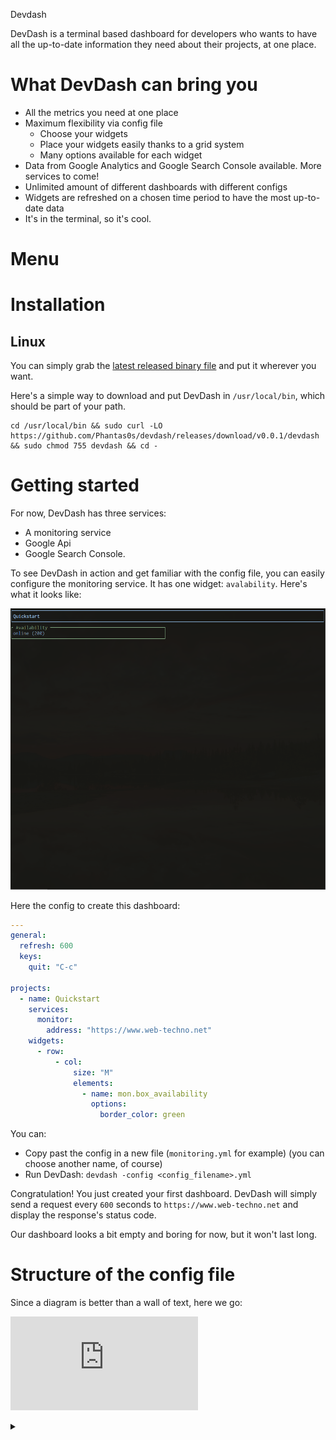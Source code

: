Devdash

DevDash is a terminal based dashboard for developers who wants to have all the up-to-date information they need about their projects, at one place.

# What DevDash can bring you

* All the metrics you need at one place
* Maximum flexibility via config file
  * Choose your widgets
  * Place your widgets easily thanks to a grid system
  * Many options available for each widget
* Data from Google Analytics and Google Search Console available. More services to come!
* Unlimited amount of different dashboards with different configs
* Widgets are refreshed on a chosen time period to have the most up-to-date data
* It's in the terminal, so it's cool.

# Menu

# Installation

## Linux

You can simply grab the [latest released binary file]() and put it wherever you want.

Here's a simple way to download and put DevDash in `/usr/local/bin`, which should be part of your path.

```shell
cd /usr/local/bin && sudo curl -LO https://github.com/Phantas0s/devdash/releases/download/v0.0.1/devdash && sudo chmod 755 devdash && cd -
```

# Getting started

For now, DevDash has three services: 

* A monitoring service
* Google Api
* Google Search Console.

To see DevDash in action and get familiar with the config file, you can easily configure the monitoring service. 
It has one widget: `avalability`. Here's what it looks like:

![img](example/img/monitor.png)

Here the config to create this dashboard:

```yml
---
general:
  refresh: 600
  keys:
    quit: "C-c"

projects:
  - name: Quickstart
    services:
      monitor:
        address: "https://www.web-techno.net"
    widgets:
      - row:
          - col:
              size: "M"
              elements:
                - name: mon.box_availability
                  options:
                    border_color: green
```

You can: 
* Copy past the config in a new file (`monitoring.yml` for example) (you can choose another name, of course)
* Run DevDash: `devdash -config <config_filename>.yml`

Congratulation! You just created your first dashboard. DevDash will simply send a request every `600` seconds to `https://www.web-techno.net` and display the response's status code.

Our dashboard looks a bit empty and boring for now, but it won't last long.

# Structure of the config file

Since a diagram is better than a wall of text, here we go:

![Alt text](https://g.gravizo.com/source/custom_mark13?https%3A%2F%2Fraw.githubusercontent.com%2Phantas0s%2Fdevdash%2Fmaster%2FREADME-PREPAR.md)
<details> 
<summary></summary>
custom_mark13
@startuml;

general : Global configuration of your dashboard;
projects : List of your project;
services: Configurations of every services you want to use;
widgets: List of widgets you want to display;
row: Create a row which contains columns;
col: Create a column which contains widgets;
size: Size of the column (T-shirt sizes or number 0-12);
elements: Your actual widgets and their configuration;


general-->projects;
projects-->services;
projects--->widgets;
widgets-->row;
row-->col;
col-->size;
col--->elements;

@enduml;

# Widget displays

There are three way to display your widgets:

* box 
* bar (bar diagram)
* table

The widget's type and the service you need are directly in the name of the widget itself. For example, the widget `mon.box_availability` will display a box widget and you need the `monitor` service correctly configured (with every required fields) for it to work.

# Services available

## Google Services

You can pull data from your Google Analytics and Google Search Console accounts directly to DevDash.
In order to do so, you need to authorize DevDash to pull the data from there.

I wrote tutorials how to do exactly that:

* [Google Analytics]()
* [Google Search Console]()

### Google Analytics

#### Service configuration

```yml
    services:
      google_analytics:
        keyfile: goanalytics-abc123.json
        view_id: 456789123
```

#### Widgets available

| Name                       | Description                                                                       |
| -------------------------- | --------------------------------------------------------------------------------- |
| ga.box_real_time           | Number of users on the website now                                                |
| ga.box_total               | Total of any metric on a given time period                                        |
| ga.bar_sessions            | Count of sessions overtime                                                        |
| ga.bar_bounces             | Count of bounce sessions overtime                                                 |
| ga.bar_users               | Count of users overtime                                                           |
| ga.bar_returning           | Count of returning users overtime                                                 |
| ga.bar_new_returning       | Count of new and returning users overtime                                         |
| ga.bar_pages               | Count of sessions (or any other metric like users) on specific page(s) overtime   |
| ga.bar                     | Count of theoretically any metrics from Google Analytics overtime                 |
| ga.table_pages             | Display choosed data about pages on a given time period                           |
| ga.table_traffic_sources   | Display Data about traffic sources on a given time period                         |
| ga.table                   | Display theoretically any metrics from Google Analytics on a given time period    |

#### Options available

##### Bar widgets

###### Data Options

| Name             | Description                                                                     | Required       | Default value     | Examples                             | Not used by   |
|------------------|---------------------------------------------------------------------------------|----------------|-------------------|--------------------------------------|---------------|
| start_date       | Start date of time period                                                       | no             | `7_days_ago`      | `2018-01-01`, `2_weeks_ago`          |               |
| end_date         | End date of time period                                                         | no             | `today`           | `2018-01-31`, `2_weeks_ago`          |               |
| time_period      | Time period represented by a bar (days, months, years)                          | no             | `days`            | `days`, `months`, `years`            |               |
| metric           | Google analytics metric                                                         | no             | `sessions`        | `page_views`, `bounces`, `entrances` |               |
| dimensions       | Google analytics dimensions. Multiple value possible separated with a comma (,) | no             | no dimension      | `2018-01-31`, `2_weeks_ago`          |               |
| filters          | Query filter. `-` can be used in front to exclude instead of include            | no             |                   | `value`, `-value`                    |               |

###### Display Options

| Name             | Description                | Default value             | Examples                        | Not used by   |
| ---------------- | -------------------------- | -----------------         | ------------------------------- | ------------- |
| title            | Widget title               | `Depending on the widget` | `Users `                        |               |
| border_color     | Border color of the widget | `Default color`           | `yellow`, `red` (see colors)    |               |
| height           | Widget height              | `10`                      | `5`                             |               |
| text_color       | Text color                 | `Default color`           | `yellow`, `red` (see colors)    |               |
| num_color        | Color of numerical data    | `Default color`           | `yellow`, `red` (see colors)    |               |
| bar_color        | Bar color                  | `Default color`           | `yellow`, `red` (see colors)    |               |
| bar_gap          | Space size between the bar | `0`                       | `5`                             |               |
| bar_width        | Bar width                  | `6`                       | `5`                             |               |

##### Table widgets

###### Data Options

| Name                 | Description                                                                         | Default value                                       | Examples                                 | Not used by       |
| -------------------- | ----------------------------------------------------------------------------------- | --------------------------------------------------- | ---------------------------------------- | ----------------- |
| start_date           | Start date of time period.                                                          | `7_days_ago`                                        | `2018-01-01`, `2_weeks_ago`              |                   |
| end_date             | End date of time period.                                                            | `today`                                             | `2018-01-31`, `2_weeks_ago`              |                   |
| metrics              | Google analytics metrics. Multiple values possible separated with a comma.          | "sessions,page_views,entrances,unique_page_views"   | "bounces,sessions"                       |                   |
| dimensions           | Google analytics dimensions. Multiple value possible separated with a comma.        | no dimension                                        | `2018-01-31`, `2_weeks_ago`              |                   |
| filters              | Query filter. Include by default. `-` can be used in front for exclusion.           |                                                     | `value`, `-value`                        |                   |

#### Examples 

Here are some examples. Click on the screenshot to see the config for each of them:

[<img src="./example/img/ga-1.png" alt="monitor_widget" type="image/png" >](./example/ga-1.yml)
[<img src="./example/img/ga-2.png" alt="monitor_widget" type="image/png" >](./example/ga-2.yml)

### Google Search Console

#### Service configuration

```yml
    services:
      google_search_console:
        keyfile: goanalytics-abc123.json
```

#### Widgets available

 | Name                       | Description                                                                       |
 | -------------------------- | --------------------------------------------------------------------------------- |
 | gsc.table_pages            | Display clicks, impressions, ctr, position for pages                              |
 | gsc.table_queries          | Display clicks, impressions, ctr, position for queries                              |




Authorize google search console api

https://console.developers.google.com/apis/api/webmasters.googleapis.com/overview?project=goanalytics-213713

Add user associated to the json config file to be able to see some properties
https://search.google.com/search-console/users

Example:
https://search.google.com/search-console/users?resource_id=https%3A%2F%2Fweb-techno.net%2F
